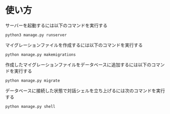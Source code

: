 # 使い方
サーバーを起動するには以下のコマンドを実行する
```gitbash
python3 manage.py runserver
```

マイグレーションファイルを作成するには以下のコマンドを実行する
```gitbash
python manage.py makemigrations
```

作成したマイグレーションファイルをデータベースに追加するには以下のコマンドを実行する
```gitbash
python manage.py migrate
```

データベースに接続した状態で対話シェルを立ち上げるには次のコマンドを実行する
```gitbash
python manage.py shell
```